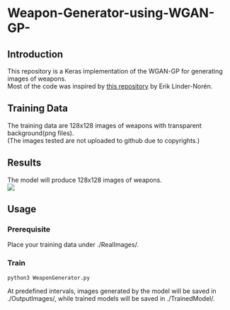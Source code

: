 # Weapon-Generator-using-WGAN-GP-
## Introduction
This repository is a Keras implementation of the WGAN-GP for generating images of weapons.<br />
Most of the code was inspired by [this repository](https://github.com/eriklindernoren/Keras-GAN/tree/master/wgan_gp) by Erik Linder-Norén.
## Training Data
The training data are 128x128 images of weapons with transparent background(png files).<br />
(The images tested are not uploaded to github due to copyrights.)<br />
## Results
The model will produce 128x128 images of weapons.<br />
![](https://i.imgur.com/L7FHOk5.png)

## Usage
### Prerequisite
Place your training data under ./RealImages/.
### Train
    python3 WeaponGenerator.py
At predefined intervals, images generated by the model will be saved in ./OutputImages/, while trained models will be saved in ./TrainedModel/.

